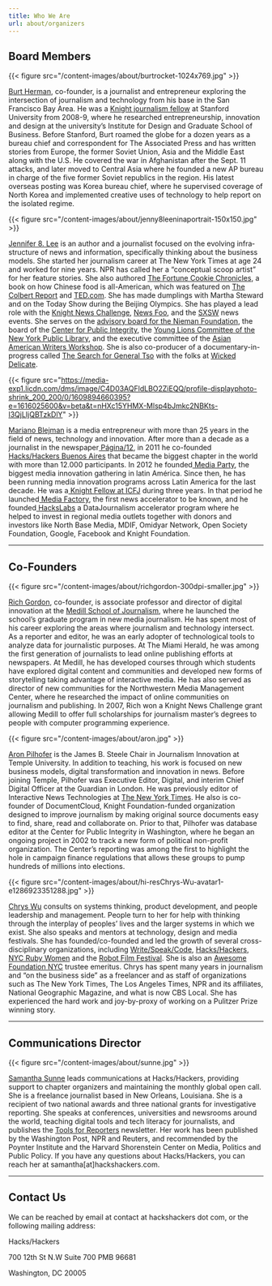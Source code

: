 ```yaml
---
title: Who We Are
url: about/organizers
---
```

## Board Members

{{< figure src="/content-images/about/burtrocket-1024x769.jpg" >}}

[Burt Herman][3], co-founder, is a journalist and entrepreneur exploring the intersection of journalism and technology from his base in the San Francisco Bay Area. He was a [Knight journalism fellow][4] at Stanford University from 2008-9, where he researched entrepreneurship, innovation and design at the university&#8217;s Institute for Design and Graduate School of Business. Before Stanford, Burt roamed the globe for a dozen years as a bureau chief and correspondent for The Associated Press and has written stories from Europe, the former Soviet Union, Asia and the Middle East along with the U.S. He covered the war in Afghanistan after the Sept. 11 attacks, and later moved to Central Asia where he founded a new AP bureau in charge of the five former Soviet republics in the region. His latest overseas posting was Korea bureau chief, where he supervised coverage of North Korea and implemented creative uses of technology to help report on the isolated regime.

{{< figure src="/content-images/about/jenny8leeninaportrait-150x150.jpg" >}}

[Jennifer 8. Lee](http://www.jennifer8lee.com) is an author and a journalist focused on the evolv­ing infra­struc­ture of news and information, specifically thinking about the business models. She started her journalism career at The New York Times at age 24 and worked for nine years. NPR has called her a &#8220;conceptual scoop artist&#8221; for her feature stories. She also authored [The Fortune Cookie Chronicles][7], a book on how Chinese food is all-American, which was featured on [The Colbert Report][8] and [TED.com][9]. She has made dumplings with Martha Steward and on the Today Show during the Beijing Olympics. She has played a lead role with the [Knight News Challenge][10], [News Foo][11], and the [SXSW][12] news events. She serves on the [advisory board for the Nieman Foundation][13], the board of the [Center for Public Integrity][14], the [Young Lions Committee of the New York Public Library][15], and the executive committee of the [Asian American Writers Workshop][16]. She is also co-producer of a documentary-in-progress called [The Search for General Tso][17] with the folks at [Wicked Delicate][18].

{{< figure src="https://media-exp1.licdn.com/dms/image/C4D03AQFldLBO2ZiEQQ/profile-displayphoto-shrink_200_200/0/1609894660395?e=1616025600&v=beta&t=nHXc15YHMX-Mlsp4bJmkc2NBKts-l3QjLIjQBTzkDlY" >}}

[Mariano Blejman](https://ar.linkedin.com/in/marianoblejman) is a media entrepreneur with more than 25 years in the field of news, technology and innovation. After more than a decade as a journalist in the newspaper[ Página/12](https://www.pagina12.com.ar/), in 2011 he co-founded[ Hacks/Hackers Buenos Aires](https://www.meetup.com/es/HacksHackersBA/) that became the biggest chapter in the world with more than 12.000 participants. In 2012 he founded[ Media Party](https://www.mediaparty.info/), the biggest media innovation gathering in latin América. Since then, he has been running media innovation programs across Latin America for the last decade. He was a[ Knight Fellow at ICFJ](https://www.icfj.org/our-work/knight/profiles/mariano-blejman) during three years. In that period he launched[ Media Factory](https://mediafactory.vc/), the first news accelerator to be known, and he founded[ HacksLabs](https://hackdash.org/dashboards/hackslabs) a DataJournalism accelerator program where he helped to invest in regional media outlets together with donors and investors like North Base Media, MDIF, Omidyar Network, Open Society Foundation, Google, Facebook and Knight Foundation.

---

## Co-Founders

{{< figure src="/content-images/about/richgordon-300dpi-smaller.jpg" >}}

[Rich Gordon][1], co-founder, is associate professor and director of digital innovation at the [Medill School of Journalism][2], where he launched the school’s graduate program in new media journalism. He has spent most of his career exploring the areas where journalism and technology intersect. As a reporter and editor, he was an early adopter of technological tools to analyze data for journalistic purposes. At The Miami Herald, he was among the first generation of journalists to lead online publishing efforts at newspapers. At Medill, he has developed courses through which students have explored digital content and communities and developed new forms of storytelling taking advantage of interactive media. He has also served as director of new communities for the Northwestern Media Management Center, where he researched the impact of online communities on journalism and publishing. In 2007, Rich won a Knight News Challenge grant allowing Medill to offer full scholarships for journalism master&#8217;s degrees to people with computer programming experience.

{{< figure src="/content-images/about/aron.jpg" >}}

[Aron Pilhofer][5] is the James B. Steele Chair in Journalism Innovation at Temple University. In addition to teaching, his work is focused on new business models, digital transformation and innovation in news. Before joining Temple, Pilhofer was Executive Editor, Digital, and interim Chief Digital Officer at the Guardian in London. He was previously editor of Interactive News Technologies at [The New York Times][6]. He also is co-founder of DocumentCloud, Knight Foundation-funded organization designed to improve journalism by making original source documents easy to find, share, read and collaborate on. Prior to that, Pilhofer was database editor at the Center for Public Integrity in Washington, where he began an ongoing project in 2002 to track a new form of political non-profit organization. The Center&#8217;s reporting was among the first to highlight the hole in campaign finance regulations that allows these groups to pump hundreds of millions into elections.

{{< figure src="/content-images/about/hi-resChrys-Wu-avatar1-e1286923351288.jpg" >}}

[Chrys Wu](http://chryswu.com) consults on systems thinking, product development, and people leadership and management. People turn to her for help with thinking through the interplay of peoples’ lives and the larger systems in which we exist. She also speaks and mentors at technology, design and media festivals. She has founded/co-founded and led the growth of several cross-disciplinary organizations, including [Write/Speak/Code](http://writespeakcode.com/), [Hacks/Hackers](http://hackshackers.com/), [NYC Ruby Women](http://www.meetup.com/NYC-Ruby-Women) and the [Robot Film Festival](http://robotfilmfestival.com/). She is also an [Awesome Foundation NYC](https://www.awesomefoundation.org/en/chapters/nyc) trustee emeritus. Chrys has spent many years in journalism and “on the business side” as a freelancer and as staff of organizations such as The New York Times, The Los Angeles Times, NPR and its affiliates, National Geographic Magazine, and what is now CBS Local. She has experienced the hard work and joy-by-proxy of working on a Pulitzer Prize winning story.

---

## Communications Director

{{< figure src="/content-images/about/sunne.jpg" >}}

[Samantha Sunne][22] leads communications at Hacks/Hackers, providing support to chapter organizers and maintaining the monthly global open call. She is a freelance journalist based in New Orleans, Louisiana. She is a recipient of two national awards and three national grants for investigative reporting. She speaks at conferences, universities and newsrooms around the world, teaching digital tools and tech literacy for journalists, and publishes the [Tools for Reporters][23] newsletter. Her work has been published by the Washington Post, NPR and Reuters, and recommended by the Poynter Institute and the Harvard Shorenstein Center on Media, Politics and Public Policy. If you have any questions about Hacks/Hackers, you can reach her at samantha[at]hackshackers.com.

--- 

## Contact Us

We can be reached by email at contact at hackshackers dot com, or the following mailing address:

Hacks/Hackers

700 12th St N.W Suite 700 PMB 96681

Washington, DC 20005


 [1]: http://www.linkedin.com/in/richgordon
 [2]: http://www.medill.northwestern.edu/
 [3]: http://burtherman.com
 [4]: http://knight.stanford.edu/fellows/2009/herman/
 [5]: http://twitter.com/pilhofer
 [6]: http://nytimes.com
 [7]: http://fortunecookiechronicles.com
 [8]: http://www.colbertnation.com/the-colbert-report-videos/163297/march-04-2008/jennifer-8--lee
 [9]: http://www.ted.com/talks/jennifer_8_lee_looks_for_general_tso.html
 [10]: http://newschallenge.org
 [11]: http://newsfoo.org
 [12]: http://sxsw.com
 [13]: http://www.nieman.harvard.edu/NiemanFoundation/AboutTheFoundation/AdvisoryBoard.aspx
 [14]: http://cpi.org
 [15]: http://www.nypl.org/support/membership/young-lions
 [16]: http://aaww.org
 [17]: http://thesearchforgeneraltso.com
 [18]: http://wickedelicate.com
 [19]: http://chryswu.com/
 [20]: http://twitter.com/MacDiva
 [21]: http://pinboard.in/u:MacDiva
 [22]: http://www.samanthasunne.com/
 [23]: https://toolsforreporters.com/
